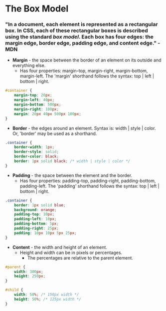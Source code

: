 # The Box Model

### "In a document, each element is represented as a rectangular box. In CSS, each of these rectangular boxes is described using the standard _box model_. Each box has four edges: the __margin edge__, __border edge__, __padding edge__, and __content edge__." - MDN

* **Margin** - the space between the border of an element on its outside and everything else.
    * Has four properties: margin-top, margin-right, margin-bottom, margin-left. The 'margin' shorthand follows the syntax: top | left | bottom | right.

```css
#container {
    margin-top: 20px;
    margin-left: 40px;
    margin-bottom: 500px;
    margin-right: 100px;
    margin: 20px 40px 500px 100px;
}
```

* **Border** - the edges around an element. Syntax is: width | style | color. Or, 'border' may be used as a shorthand. 

```css
.container {
    border-width: 1px; 
    border-style: solid;
    border-color: black;
    border: 1px solid black; /* width | style | color */
}
```

* **Padding** - the space between the element and the border.
    * Has four properties: padding-top, padding-right, padding-bottom, padding-left. The 'padding' shorthand follows the syntax: top | left | bottom | right.

```css
.container {
    border: 1px solid blue;
    background: orange;
    padding-top: 10px;
    padding-left: 10px;
    padding-bottom: 5px;
    padding-right: 25px;
    padding: 10px 10px 5px 25px;
}
```

* **Content** - the width and height of an element.
    * Height and width can be in pixels or percentages.
        * The percentages are relative to the parent element.

```css
#parent {
    width: 300px;
    height: 250px;
}

#child {
    width: 50%; /* 150px width */
    height: 50%; /* 125px width */
}
```

